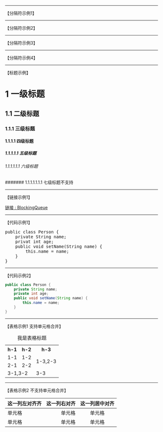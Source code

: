 * * *
【分隔符示例1】
***
【分隔符示例2】
******
【分隔符示例3】
- - -
【分隔符示例4】
- - -
【标题示例】

# 1 一级标题
## 1.1 二级标题
### 1.1.1 三级标题
#### 1.1.1.1 四级标题
##### 1.1.1.1.1 五级标题
###### 1.1.1.1.1.1 六级标题
####### 1.1.1.1.1.1.1 七级标题不支持
- - -
【链接示例1】

<p><a href="https://github.com/zxpbenson/notebook/blob/master/java/BlockingQueue.md">链接 : BlockingQueue</a></p>

- - -
【代码示例1】

<pre>public class Person {
    private String name;
    privat int age;
    public void setName(String name) {
        this.name = name;
    }
}</pre>

- - -
【代码示例2】

```java
public class Person {
    private String name;
    private int age;
    public void setName(String name) {
        this.name = name;
    }
}
```
- - -
【表格示例1 支持单元格合并】

<table>
<caption>我是表格标题</caption>
<tr>
<th>h-1</th>
<th>h-2</th>
<th>h-3</th>
</tr>
<tr>
<td>1-1</td>
<td>1-2</td>
<td rowspan=2>1-3,2-3</td>
</tr>
<tr>
<td>2-1</td>
<td>2-2</td>
</tr>
<tr>
<td colspan=2>3-1,3-2</td>
<td>3-3</td>
</tr>
</table>

- - -
【表格示例2 不支持单元格合并】

|这一列左对齐齐|这一列右对齐|这一列居中对齐|
|:-----|----:|:----:|
|单元格|单元格|单元格|
|单元格|单元格|单元格|